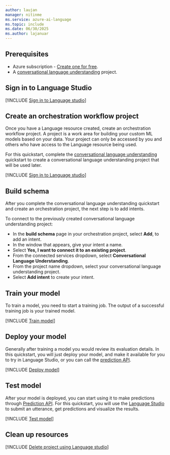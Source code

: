 ```yaml
---
author: laujan
manager: nitinme
ms.service: azure-ai-language
ms.topic: include
ms.date: 06/30/2025
ms.author: lajanuar
---
```


## Prerequisites

* Azure subscription - [Create one for free](https://azure.microsoft.com/free/cognitive-services).
* A [conversational language understanding](../../../conversational-language-understanding/quickstart.md) project.



## Sign in to Language Studio

[!INCLUDE [Sign in to Language studio](../language-studio/sign-in-studio.md)]



## Create an orchestration workflow project

Once you have a Language resource created, create an orchestration workflow project. A project is a work area for building your custom ML models based on your data. Your project can only be accessed by you and others who have access to the Language resource being used.

For this quickstart, complete the [conversational language understanding](../../../conversational-language-understanding/quickstart.md) quickstart to create a conversational language understanding project that will be used later.

[!INCLUDE [Sign in to Language studio](../language-studio/create-project.md)]



## Build schema

After you complete the conversational language understanding quickstart and create an orchestration project, the next step is to add intents.

To connect to the previously created conversational language understanding project:

* In the **build schema** page in your orchestration project, select **Add**, to add an intent.
* In the window that appears, give your intent a name.
* Select **Yes, I want to connect it to an existing project**.
* From the connected services dropdown, select **Conversational Language Understanding**.
* From the project name dropdown, select your conversational language understanding project.
* Select **Add intent** to create your intent.




## Train your model
 
To train a model, you need to start a training job. The output of a successful training job is your trained model.

[!INCLUDE [Train model](../language-studio/train-model.md)]




## Deploy your model

Generally after training a model you would review its evaluation details. In this quickstart, you will just deploy your model, and make it available for you to try in Language Studio, or you can call the [prediction API](https://aka.ms/clu-apis).

[!INCLUDE [Deploy model](../language-studio/deploy-model.md)]





## Test model

After your model is deployed, you can start using it to make predictions through [Prediction API](https://aka.ms/clu-apis). For this quickstart, you will use the [Language Studio](https://aka.ms/LanguageStudio) to submit an utterance, get predictions and visualize the results.


[!INCLUDE [Test model](../language-studio/test-model.md)]



## Clean up resources

[!INCLUDE [Delete project using Language studio](../language-studio/delete-project.md)]


